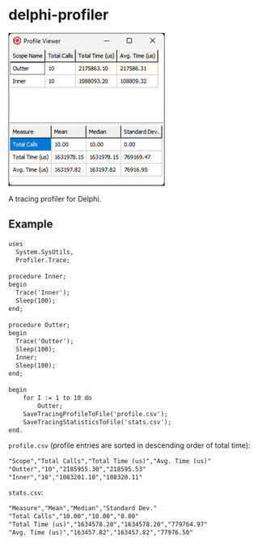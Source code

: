 # delphi-profiler

![Profile Viewer Screen](/docs/images/profile_viewer.png "Profile at the top, statistics at the bottom")

A tracing profiler for Delphi.

## Example

```delphi
uses
  System.SysUtils,
  Profiler.Trace;

procedure Inner;
begin
  Trace('Inner');
  Sleep(100);
end;

procedure Outter;
begin
  Trace('Outter');
  Sleep(100);
  Inner;
  Sleep(100);
end;

begin
    for I := 1 to 10 do
        Outter;
    SaveTracingProfileToFile('profile.csv');
    SaveTracingStatisticsToFile('stats.csv');
end.
```

`profile.csv` (profile entries are sorted in descending order of total time):

    "Scope","Total Calls","Total Time (us)","Avg. Time (us)"
    "Outter","10","2185955.30","218595.53"
    "Inner","10","1083201.10","108320.11"

`stats.csv`:

    "Measure","Mean","Median","Standard Dev."
    "Total Calls","10.00","10.00","0.00"
    "Total Time (us)","1634578.20","1634578.20","779764.97"
    "Avg. Time (us)","163457.82","163457.82","77976.50"
